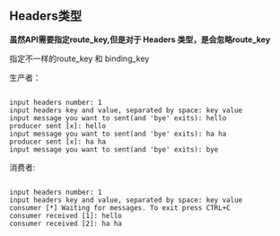 
## Headers类型

**虽然API需要指定route_key,但是对于 Headers 类型，是会忽略route_key**


指定不一样的route_key 和 binding_key

生产者：  

```console

input headers number: 1
input headers key and value, separated by space: key value
input message you want to sent(and 'bye' exits): hello
producer sent [x]: hello
input message you want to sent(and 'bye' exits): ha ha
producer sent [x]: ha ha
input message you want to sent(and 'bye' exits): bye
``` 

消费者:  

```console

input headers number: 1
input headers key and value, separated by space: key value
consumer [*] Waiting for messages. To exit press CTRL+C
consumer received [1]: hello
consumer received [2]: ha ha
```
